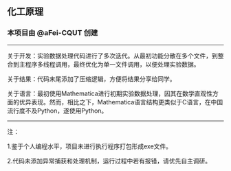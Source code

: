 ## 化工原理

### 本项目由 @aFei-CQUT 创建

---

关于开发：实验数据处理代码进行了多次迭代。从最初功能分散在多个文件，到整合到主程序多线程调用，最终优化为单一文件调用，以便处理实验数据。

关于结果：代码末尾添加了压缩逻辑，方便将结果分享给同学。

关于语言：最初使用Mathematica进行初期实验数据处理，因其在数学直观性方面的优异表现。然而，相比之下，Mathematica语言结构更类似于C语言，在中国流行度不及Python，遂使用Python。

---

注：

1.鉴于个人编程水平，项目未进行执行程序打包形成exe文件。

2.代码未添加异常捕获和处理机制，运行过程中若有报错，请优先自主调研。